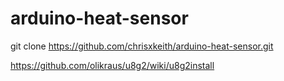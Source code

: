 # arduino-heat-sensor

git clone https://github.com/chrisxkeith/arduino-heat-sensor.git

https://github.com/olikraus/u8g2/wiki/u8g2install
